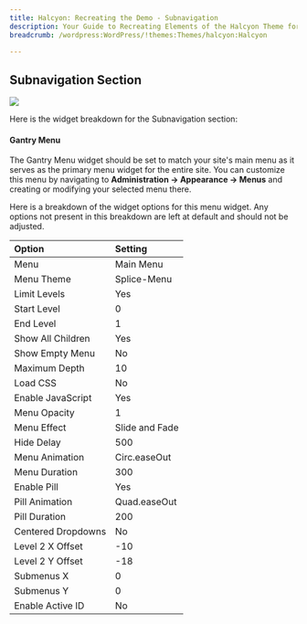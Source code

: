 ```yaml
---
title: Halcyon: Recreating the Demo - Subnavigation
description: Your Guide to Recreating Elements of the Halcyon Theme for WordPress
breadcrumb: /wordpress:WordPress/!themes:Themes/halcyon:Halcyon

---
```


Subnavigation Section
-----

![][demo1]

Here is the widget breakdown for the Subnavigation section:

#### Gantry Menu
The Gantry Menu widget should be set to match your site's main menu as it serves as the primary menu widget for the entire site. You can customize this menu by navigating to **Administration -> Appearance -> Menus** and creating or modifying your selected menu there. 

Here is a breakdown of the widget options for this menu widget. Any options not present in this breakdown are left at default and should not be adjusted.

| Option             | Setting        |
| :----------------- | :------------- |
| Menu               | Main Menu      |
| Menu Theme         | Splice-Menu    |
| Limit Levels       | Yes            |
| Start Level        | 0              |
| End Level          | 1              |
| Show All Children  | Yes            |
| Show Empty Menu    | No             |
| Maximum Depth      | 10             |
| Load CSS           | No             |
| Enable JavaScript  | Yes            |
| Menu Opacity       | 1              |
| Menu Effect        | Slide and Fade |
| Hide Delay         | 500            |
| Menu Animation     | Circ.easeOut   |
| Menu Duration      | 300            |
| Enable Pill        | Yes            |
| Pill Animation     | Quad.easeOut   |
| Pill Duration      | 200            |
| Centered Dropdowns | No             |
| Level 2 X Offset   | -10            |
| Level 2 Y Offset   | -18            |
| Submenus X         | 0              |
| Submenus Y         | 0              |
| Enable Active ID   | No             |

[demo1]: assets/demo_4.jpeg
[faq]: faq.md
[menu]: ../../start/menu.md